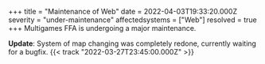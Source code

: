 ﻿+++
title = "Maintenance of Web"
date = 2022-04-03T19:33:20.000Z
severity = "under-maintenance"
affectedsystems = ["Web"]
resolved = true
+++
Multigames FFA is undergoing a major maintenance.

**Update**: System of map changing was completely redone, currently waiting for a bugfix. {{< track "2022-03-27T23:45:00.000Z" >}}

